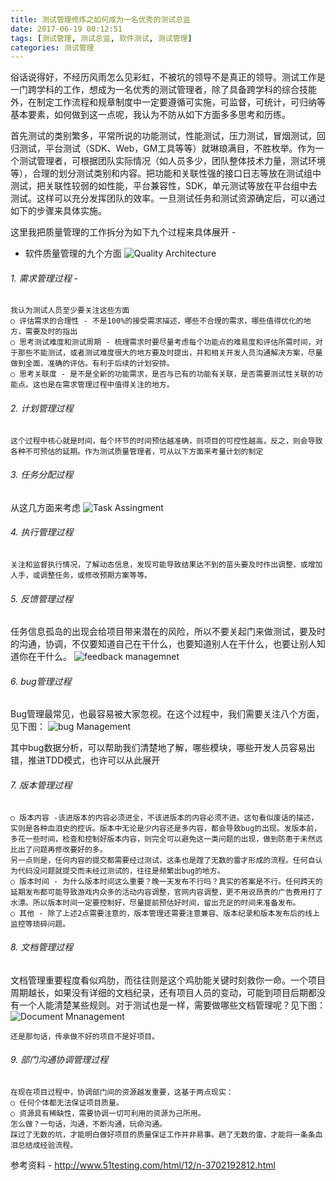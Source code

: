 ```yaml
---
title: 测试管理修炼之如何成为一名优秀的测试总监
date: 2017-06-19 00:12:51
tags: [测试管理, 测试总监, 软件测试, 测试管理]
categories: 测试管理
---
```

俗话说得好，不经历风雨怎么见彩虹，不被坑的领导不是真正的领导。测试工作是一门跨学科的工作，想成为一名优秀的测试管理者，除了具备跨学科的综合技能外，在制定工作流程和规章制度中一定要遵循可实施，可监督，可统计，可归纳等基本要素，如何做到这一点呢，我认为不防从如下方面多多思考和历练。
<!--more-->
首先测试的类别繁多，平常所说的功能测试，性能测试，压力测试，冒烟测试，回归测试，平台测试（SDK、Web，GM工具等等）就琳琅满目，不胜枚举。作为一个测试管理者，可根据团队实际情况（如人员多少，团队整体技术力量，测试环境等），合理的划分测试类别和内容。把功能和关联性强的接口日志等放在测试组中测试，把关联性较弱的如性能，平台兼容性，SDK，单元测试等放在平台组中去测试。这样可以充分发挥团队的效率。一旦测试任务和测试资源确定后，可以通过如下的步骤来具体实施。

这里我把质量管理的工作拆分为如下九个过程来具体展开 -
- 软件质量管理的九个方面
 ![Quality Architecture](/images/testArchitecture.png)

###### 1. 需求管理过程 -
	我认为测试人员至少要关注这些方面
  	○ 评估需求的合理性 - 不是100%的接受需求描述，哪些不合理的需求，哪些值得优化的地方，需要及时的指出
  	○ 思考测试难度和测试周期 - 梳理需求时要尽量考虑每个功能点的难易度和评估所需时间，对于那些不能测试，或者测试难度很大的地方要及时提出，并和相关开发人员沟通解决方案，尽量做到全面，准确的评估。有利于后续的计划安排。
  	○ 思考关联度 - 是不是全新的功能需求，是否与已有的功能有关联，是否需要测试性关联的功能点。这也是在需求管理过程中值得关注的地方。

###### 2. 计划管理过程
	这个过程中核心就是时间，每个环节的时间预估越准确，则项目的可控性越高，反之，则会导致各种不可预估的延期。作为测试质量管理者，可从以下方面来考量计划的制定



###### 3. 任务分配过程
从这几方面来考虑
 ![Task Assingment](/images/taskAsssign.png)



###### 	4. 执行管理过程
	关注和监督执行情况，了解动态信息，发现可能导致结果达不到的苗头要及时作出调整，或增加人手，或调整任务，或修改预期方案等等。


###### 5. 反馈管理过程
任务信息孤岛的出现会给项目带来潜在的风险，所以不要关起门来做测试，要及时的沟通，协调，不仅要知道自己在干什么，也要知道别人在干什么，也要让别人知道你在干什么。
 ![feedback managemnet](/images/fackbackManagement.png)


###### 6. bug管理过程
Bug管理最常见，也最容易被大家忽视。在这个过程中，我们需要关注八个方面，见下图：
 ![bug Management](/images/bugManagement.png)

其中bug数据分析，可以帮助我们清楚地了解，哪些模块，哪些开发人员容易出错，推进TDD模式，也许可以从此展开


###### 7. 版本管理过程
```
○ 版本内容 -该进版本的内容必须进全，不该进版本的内容必须不进。这句看似废话的描述，实则是各种血泪史的控诉。版本中无论是少内容还是多内容，都会导致bug的出现。发版本前，多花一些时间，检查和控制好版本内容，则完全可以避免这一类问题的出现，做到防患于未然远比出了问题再修改要好的多。
另一点则是，任何内容的提交都需要经过测试，这条也是蹚了无数的雷才形成的流程。任何自认为代码没问题就提交而未经过测试的，往往是频繁出bug的地方。
○ 版本时间 - 为什么版本时间这么重要？晚一天发布不行吗？真实的答案是不行。任何跨天的延期发布都可能导致游戏内众多的活动内容调整，官网内容调整，更不用说昂贵的广告费用打了水漂。所以版本时间一定要控制好，尽量提前预估好时间，留出充足的时间来准备发布。
○ 其他 - 除了上述2点需要注意的，版本管理还需要注意兼容、版本纪录和版本发布后的线上监控等琐碎问题。
```


###### 8. 文档管理过程
文档管理重要程度看似鸡肋，而往往则是这个鸡肋能关键时刻救你一命。一个项目周期越长，如果没有详细的文档纪录，还有项目人员的变动，可能到项目后期都没有一个人能清楚某些规则。对于测试也是一样，需要做哪些文档管理呢？见下图：
 ![Document Mnanagement](/images/documentManagement.png)

```
还是那句话，传承做不好的项目不是好项目。
```

###### 9. 部门沟通协调管理过程
	在现在项目过程中，协调部门间的资源越发重要，这基于两点现实：
	○ 任何个体都无法保证项目质量。
	○ 资源具有稀缺性，需要协调一切可利用的资源为己所用。
	怎么做？一句话，沟通，不断沟通，玩命沟通。
	踩过了无数的坑，才能明白做好项目的质量保证工作并非易事。趟了无数的雷，才能将一条条血泪总结成经验流程。

参考资料 -
http://www.51testing.com/html/12/n-3702192812.html
